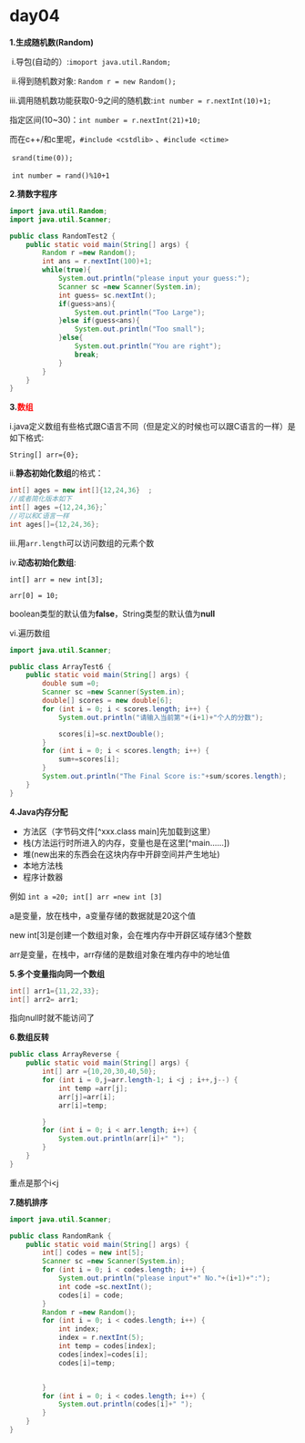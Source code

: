 # day04

**1.生成随机数(Random)**

​	i.导包(自动的）:``imoport java.util.Random;``

​	ii.得到随机数对象: ``Random r = new Random();``

​	iii.调用随机数功能获取0-9之间的随机数:``int number = r.nextInt(10)+1;``

指定区间(10~30)：``int number = r.nextInt(21)+10;``

而在c++/和c里呢，`#include <cstdlib>` 、``#include <ctime>``

​						         ``srand(time(0));``

​					             ``int number = rand()%10+1``

**2.猜数字程序**

```java
import java.util.Random;
import java.util.Scanner;

public class RandomTest2 {
    public static void main(String[] args) {
        Random r =new Random();
        int ans = r.nextInt(100)+1;
        while(true){
            System.out.println("please input your guess:");
            Scanner sc =new Scanner(System.in);
            int guess= sc.nextInt();
            if(guess>ans){
                System.out.println("Too Large");
            }else if(guess<ans){
                System.out.println("Too small");
            }else{
                System.out.println("You are right");
                break;
            }
        }
    }
}
```

**3.<font color='red'>数组</font>**

i.java定义数组有些格式跟C语言不同（但是定义的时候也可以跟C语言的一样）是如下格式:

``String[] arr={0};``

ii.**静态初始化数组**的格式：

```java
int[] ages = new int[]{12,24,36}  ;
//或者简化版本如下
int[] ages ={12,24,36};`
//可以和C语言一样
int ages[]={12,24,36};
```

iii.用``arr.length``可以访问数组的元素个数

iv.**动态初始化数组**:

`int[] arr = new int[3];`

`arr[0] = 10;`

boolean类型的默认值为**false**，String类型的默认值为**null**

vi.遍历数组

```java
import java.util.Scanner;

public class ArrayTest6 {
    public static void main(String[] args) {
        double sum =0;
        Scanner sc =new Scanner(System.in);
        double[] scores = new double[6];
        for (int i = 0; i < scores.length; i++) {
            System.out.println("请输入当前第"+(i+1)+"个人的分数");

            scores[i]=sc.nextDouble();
        }
        for (int i = 0; i < scores.length; i++) {
            sum+=scores[i];
        }
        System.out.println("The Final Score is:"+sum/scores.length);
    }
}
```

**4.Java内存分配**

* 方法区（字节码文件[^xxx.class      main]先加载到这里）
* 栈(方法运行时所进入的内存，变量也是在这里[^main......])
* 堆(new出来的东西会在这块内存中开辟空间并产生地址)
* 本地方法栈
* 程序计数器

例如 ``int a =20; int[] arr =new int [3]``

  a是变量，放在栈中，a变量存储的数据就是20这个值

new int[3]是创建一个数组对象，会在堆内存中开辟区域存储3个整数

arr是变量，在栈中，arr存储的是数组对象在堆内存中的地址值

**5.多个变量指向同一个数组**

```java 
int[] arr1={11,22,33};
int[] arr2= arr1;
```

指向null时就不能访问了

**6.数组反转**

```java
public class ArrayReverse {
    public static void main(String[] args) {
        int[] arr ={10,20,30,40,50};
        for (int i = 0,j=arr.length-1; i <j ; i++,j--) {
            int temp =arr[j];
            arr[j]=arr[i];
            arr[i]=temp;

        }
        for (int i = 0; i < arr.length; i++) {
            System.out.println(arr[i]+" ");
        }
    }
}
```

重点是那个i<j

**7.随机排序**

```java
import java.util.Scanner;

public class RandomRank {
    public static void main(String[] args) {
        int[] codes = new int[5];
        Scanner sc =new Scanner(System.in);
        for (int i = 0; i < codes.length; i++) {
            System.out.println("please input"+" No."+(i+1)+":");
            int code =sc.nextInt();
            codes[i] = code;
        }
        Random r =new Random();
        for (int i = 0; i < codes.length; i++) {
            int index;
            index = r.nextInt(5);
            int temp = codes[index];
            codes[index]=codes[i];
            codes[i]=temp;


        }
        for (int i = 0; i < codes.length; i++) {
            System.out.println(codes[i]+" ");
        }
    }
}
```